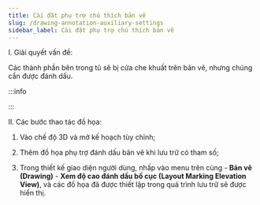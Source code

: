 ```yaml
---
title: Cài đặt phụ trợ chú thích bản vẽ
slug: /drawing-annotation-auxiliary-settings
sidebar_label: Cài đặt phụ trợ chú thích bản vẽ
---
```


I. Giải quyết vấn đề:

Các thành phần bên trong tủ sẽ bị cửa che khuất trên bản vẽ, nhưng chúng cần được đánh dấu.

:::info

:::

II. Các bước thao tác đồ họa:

1. Vào chế độ 3D và mở kế hoạch tùy chỉnh;

2. Thêm đồ họa phụ trợ đánh dấu bản vẽ khi lưu trữ có tham số;

3. Trong thiết kế giao diện người dùng, nhấp vào menu trên cùng - **Bản vẽ (Drawing)** - **Xem độ cao đánh dấu bố cục (Layout Marking Elevation View)**, và các đồ họa đã được thiết lập trong quá trình lưu trữ sẽ được hiển thị.